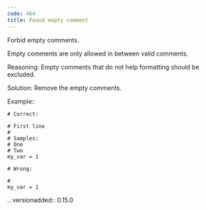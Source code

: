 ```yaml
---
code: 464
title: Found empty comment
---
```



Forbid empty comments.

Empty comments are only allowed in between valid comments.

Reasoning:
    Empty comments that do not help formatting should be excluded.

Solution:
    Remove the empty comments.

Example::

    # Correct:

    # First line
    #
    # Samples:
    # One
    # Two
    my_var = 1

    # Wrong:

    #
    my_var = 1

.. versionadded:: 0.15.0